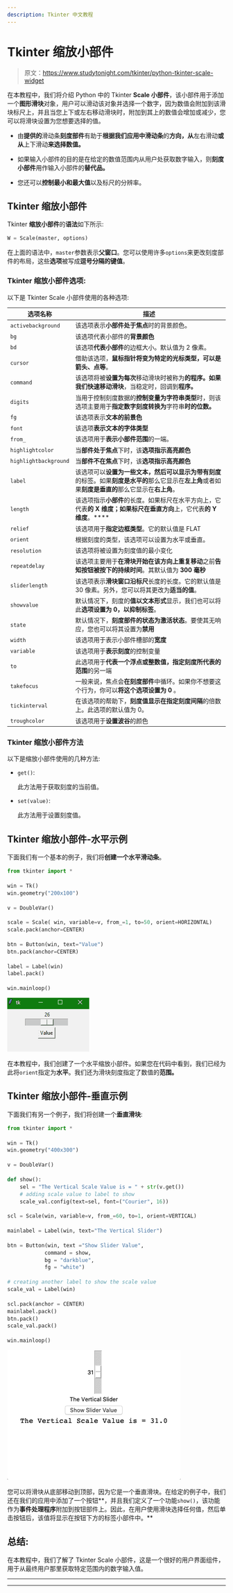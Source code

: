 ```yaml
---
description: Tkinter 中文教程
---
```


# Tkinter 缩放小部件

> 原文：<https://www.studytonight.com/tkinter/python-tkinter-scale-widget>

在本教程中，我们将介绍 Python 中的 Tkinter **Scale 小部件**，该小部件用于添加一个**图形滑块**对象，用户可以滑动该对象并选择一个数字，因为数值会附加到该滑块标尺上，并且当您上下或左右移动滑块时，附加到其上的数值会增加或减少，您可以将滑块设置为您想要选择的值。

*   由**提供的**滑动条**刻度部件**有助于**根据我们应用中滑动条**的**方向，从**左右滑动**或从**上下滑动**来选择数值。**

*   如果输入小部件的目的是在给定的数值范围内从用户处获取数字输入，则**刻度小部件**用作输入小部件的**替代品。**

*   您还可以**控制最小和最大值**以及标尺的分辨率。

## Tkinter 缩放小部件

Tkinter **缩放小部件**的**语法**如下所示:

```py
W = Scale(master, options) 
```

在上面的语法中，`master`参数表示**父窗口**。您可以使用许多`options`来更改刻度部件的布局，这些**选项**被写成**逗号分隔的键值**。

### Tkinter 缩放小部件选项:

以下是 Tkinter Scale 小部件使用的各种选项:

| **选项名称** | **描述** |
| --- | --- |
| `activebackground` | 该选项表示**小部件处于焦点**时的背景颜色。 |
| `bg` | 该选项代表小部件的**背景颜色** |
| `bd` | 该选项**代表小部件**的边框大小。默认值为 2 像素。 |
| `cursor` | 借助该选项，**鼠标指针将变为特定的光标类型，可以是箭头、点等**。 |
| `command` | 该选项将被**设置为每次**移动滑块时被称为**的程序。**如果我们快速移动**滑块**，当稳定时，回调到**程序。** |
| `digits` | 当用于控制刻度数据的**控制变量为字符串类型**时，则该选项主要用于**指定数字刻度转换为**字符串**时的位数。** |
| `fg` | 该选项表示**文本的前景色** |
| `font` | 该选项**表示文本的字体类型** |
| `from_` | 该选项用于**表示小部件范围**的一端。 |
| `highlightcolor` | 当**部件处于焦点**下时，该**选项指示高亮颜色** |
| `highlightbackground` | 当**部件不在焦点**下时，该**选项指示高亮颜色** |
| `label` | 该选项可以**设置为一些文本，然后可以显示为带有刻度**的标签。如果**刻度是水平的**那么它显示在**左上角**或者如果**刻度是垂直的**那么它显示在**右上角**。 |
| `length` | 该选项指示**小部件**的长度。如果标尺在水平方向上，它代表**的 X 维度；如果标尺在垂直方向**上，它代表**的 Y 维度**。**** |
| `relief` | 该选项用于**指定边框类型**。它的默认值是 FLAT |
| `orient` | 根据刻度的类型，该选项可以设置为水平或垂直。 |
| `resolution` | 该选项将被设置为刻度值的最小变化 |
| `repeatdelay` | 该选项主要用于**在滑块开始在该方向上重复移动**之前**告知按钮被按下的持续时间**。其默认值为 **300 毫秒** |
| `sliderlength` | 该选项表示**滑块窗口沿标尺**长度的长度。它的默认值是 30 像素。另外，您可以将其更改为**适当的值**。 |
| `showvalue` | 默认情况下，刻度的**值以文本形式**显示，我们也可以将此**选项设置为 0，以抑制标签**。 |
| `state` | 默认情况下，**刻度部件的状态为激活状态**。要使其无响应，您也可以将其设置为**禁用** |
| `width` | 该选项用于表示小部件槽部的**宽度** |
| `variable` | 该选项用于**表示刻度**的控制变量 |
| `to` | 此选项用于**代表一个浮点或整数值，指定刻度所代表的范围**的另一端 |
| `takefocus` | 一般来说，焦点会**在刻度部件**中循环。如果你不想要这个行为，你可以**将这个选项设置为 0** 。 |
| `tickinterval` | 在该选项的帮助下，**刻度值显示在指定刻度间隔**的倍数上。此选项的默认值为 0。 |
| `troughcolor` | 该选项用于**设置波谷**的颜色 |

### Tkinter 缩放小部件方法

以下是缩放小部件使用的几种方法:

*   `get()`:

    此方法用于获取刻度的当前值。

*   `set(value)`:

    此方法用于设置刻度值。

## Tkinter 缩放小部件-水平示例

下面我们有一个基本的例子，我们将**创建一个水平滑动条**。

```py
from tkinter import *  

win = Tk()  
win.geometry("200x100")

v = DoubleVar()  

scale = Scale( win, variable=v, from_=1, to=50, orient=HORIZONTAL)  
scale.pack(anchor=CENTER)  

btn = Button(win, text="Value")  
btn.pack(anchor=CENTER)  

label = Label(win)  
label.pack()  

win.mainloop()
```

![Tkinter scale widget example](img/29a715bb2b73c237b8f2cf868d910d26.png)

在本教程中，我们创建了一个水平缩放小部件。如果您在代码中看到，我们已经为此将`orient`指定为**水平**。我们还为滑块刻度指定了数值的**范围。**

## Tkinter 缩放小部件-垂直示例

下面我们有另一个例子，我们将创建一个**垂直滑块**:

```py
from tkinter import *

win = Tk() 
win.geometry("400x300") 

v = DoubleVar() 

def show(): 	
	sel = "The Vertical Scale Value is = " + str(v.get()) 
    # adding scale value to label to show
	scale_val.config(text=sel, font=("Courier", 16)) 

scl = Scale(win, variable=v, from_=60, to=1, orient=VERTICAL) 

mainlabel = Label(win, text="The Vertical Slider") 

btn = Button(win, text ="Show Slider Value", 
			command = show, 
			bg = "darkblue", 
			fg = "white") 

# creating another label to show the scale value
scale_val = Label(win) 

scl.pack(anchor = CENTER) 
mainlabel.pack() 
btn.pack() 
scale_val.pack() 

win.mainloop() 
```

![Tkinter vertical scale widget slider example](img/61e76649b9aa009706f1d1cc2bafdb15.png)

您可以将滑块从底部移动到顶部，因为它是一个垂直滑块。在给定的例子中，我们还在我们的应用中添加了一个按钮**，并且我们定义了一个功能`show()`，该功能作为**事件处理程序**附加到按钮部件上。因此，在用户使用滑块选择任何值，然后单击按钮后，该值将显示在按钮下方的标签小部件中。**

## 总结:

在本教程中，我们了解了 Tkinter Scale 小部件，这是一个很好的用户界面组件，用于从最终用户那里获取特定范围内的数字输入值。

* * *

* * *